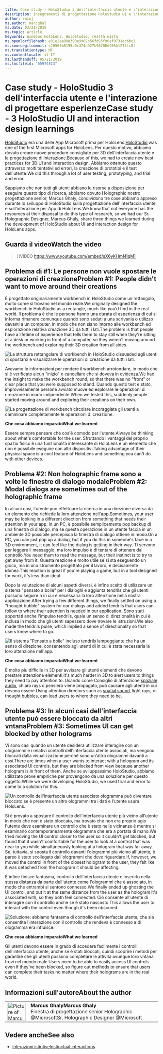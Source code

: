 ```yaml
---
title: Case study - HoloStudio 3 dell'interfaccia utente e l'interazione di progettare esperienze
description: Insegnamenti di progettazione HoloStudio UI e l'interazione
author: rwinj
ms.author: marcghal
ms.date: 03/21/2018
ms.topic: article
keywords: Windows HoloLens, HoloStudio, realtà mista
ms.openlocfilehash: e01e2ea888398e9982b56fd95f90ef0731ec6bc2
ms.sourcegitcommit: c20563b8195c0c374a927b96708d958b127ffc8f
ms.translationtype: MT
ms.contentlocale: it-IT
ms.lasthandoff: 05/21/2019
ms.locfileid: "65974823"
---
```

# <a name="case-study---3-holostudio-ui-and-interaction-design-learnings"></a><span data-ttu-id="8522f-104">Case study - HoloStudio 3 dell'interfaccia utente e l'interazione di progettare esperienze</span><span class="sxs-lookup"><span data-stu-id="8522f-104">Case study - 3 HoloStudio UI and interaction design learnings</span></span>

<span data-ttu-id="8522f-105">[HoloStudio](https://www.youtube.com/watch?v=BRIJG0x_We8) era una delle App Microsoft prima per HoloLens.</span><span class="sxs-lookup"><span data-stu-id="8522f-105">[HoloStudio](https://www.youtube.com/watch?v=BRIJG0x_We8) was one of the first Microsoft apps for HoloLens.</span></span> <span data-ttu-id="8522f-106">Per questo motivo, abbiamo dovuto creare nuove procedure consigliate per 3D dell'interfaccia utente e la progettazione di interazione.</span><span class="sxs-lookup"><span data-stu-id="8522f-106">Because of this, we had to create new best practices for 3D UI and interaction design.</span></span> <span data-ttu-id="8522f-107">Abbiamo ottenuto questo attraverso molti tentativi ed errori, la creazione di prototipi e il test dell'utente.</span><span class="sxs-lookup"><span data-stu-id="8522f-107">We did this through a lot of user testing, prototyping, and trial and error.</span></span>

<span data-ttu-id="8522f-108">Sappiamo che non tutti gli utenti abbiano le risorse a disposizione per eseguire questo tipo di ricerca, abbiamo dovuto Holographic nostro progettazione senior, Marcus Ghaly, condividono tre cose abbiamo appreso durante lo sviluppo di HoloStudio sulla progettazione dell'interfaccia utente e sull'interazione per App di HoloLens.</span><span class="sxs-lookup"><span data-stu-id="8522f-108">We know that not everyone has the resources at their disposal to do this type of research, so we had our Sr. Holographic Designer, Marcus Ghaly, share three things we learned during the development of HoloStudio about UI and interaction design for HoloLens apps.</span></span>

## <a name="watch-the-video"></a><span data-ttu-id="8522f-109">Guarda il video</span><span class="sxs-lookup"><span data-stu-id="8522f-109">Watch the video</span></span>

>[!VIDEO https://www.youtube.com/embed/sX6yKHmN1qM]

## <a name="problem-1-people-didnt-want-to-move-around-their-creations"></a><span data-ttu-id="8522f-110">Problema di #1: Le persone non vuole spostare le operazioni di creazione</span><span class="sxs-lookup"><span data-stu-id="8522f-110">Problem #1: People didn't want to move around their creations</span></span>

<span data-ttu-id="8522f-111">È progettato originariamente workbench in HoloStudio come un rettangolo, molto come si trovano nel mondo reale.</span><span class="sxs-lookup"><span data-stu-id="8522f-111">We originally designed the workbench in HoloStudio as a rectangle, much like you'd find in the real world.</span></span> <span data-ttu-id="8522f-112">Il problema è che le persone hanno una durata di esperienza di cui si informa rimanere comunque quando sono seduti a una scrivania o utilizzo davanti a un computer, in modo che non siano intorno alle workbench ed esplorazione relativa creazione 3D da tutti i lati.</span><span class="sxs-lookup"><span data-stu-id="8522f-112">The problem is that people have a lifetime of experience that tells them to stay still when they're sitting at a desk or working in front of a computer, so they weren't moving around the workbench and exploring their 3D creation from all sides.</span></span>

![La struttura rettangolare di workbench in HoloStudio dissuaded agli utenti di spostarsi e visualizzare le operazioni di creazione da tutti i lati.](images/rectangular-workbench-500px.jpg)

<span data-ttu-id="8522f-114">Avevamo le informazioni per rendere il workbench arrotondare, in modo che si è verificato alcun "inizio" o cancellare che si doveva in evidenza.</span><span class="sxs-lookup"><span data-stu-id="8522f-114">We had the insight to make the workbench round, so that there was no "front" or clear place that you were supposed to stand.</span></span> <span data-ttu-id="8522f-115">Quando questo test è stato, improvvisamente persone avviato muove ed esplorare le operazioni di creazione in modo indipendente.</span><span class="sxs-lookup"><span data-stu-id="8522f-115">When we tested this, suddenly people started moving around and exploring their creations on their own.</span></span>

![La progettazione di workbench circolare incoraggiata gli utenti a camminare completamente le operazioni di creazione.](images/circular-workbench-500px.jpg)

<span data-ttu-id="8522f-117">**Che cosa abbiamo imparato**</span><span class="sxs-lookup"><span data-stu-id="8522f-117">**What we learned**</span></span>

<span data-ttu-id="8522f-118">Essere sempre pensare che cos'è comodo per l'utente.</span><span class="sxs-lookup"><span data-stu-id="8522f-118">Always be thinking about what's comfortable for the user.</span></span> <span data-ttu-id="8522f-119">Sfruttando i vantaggi del proprio spazio fisico è una funzionalità interessante di HoloLens e un elemento che non è possibile eseguire con altri dispositivi.</span><span class="sxs-lookup"><span data-stu-id="8522f-119">Taking advantage of their physical space is a cool feature of HoloLens and something you can't do with other devices.</span></span>

## <a name="problem-2-modal-dialogs-are-sometimes-out-of-the-holographic-frame"></a><span data-ttu-id="8522f-120">Problema #2: Non holographic frame sono a volte le finestre di dialogo modale</span><span class="sxs-lookup"><span data-stu-id="8522f-120">Problem #2: Modal dialogs are sometimes out of the holographic frame</span></span>

<span data-ttu-id="8522f-121">In alcuni casi, l'utente può effettuare la ricerca in una direzione diversa da un elemento che richiede la loro attenzione nell'app.</span><span class="sxs-lookup"><span data-stu-id="8522f-121">Sometimes, your user may be looking in a different direction from something that needs their attention in your app.</span></span> <span data-ttu-id="8522f-122">In un PC, è possibile semplicemente pop backup di una finestra di dialogo, ma se questa operazione in un utente faccia in un ambiente 3D possibile percepisca la finestra di dialogo ottiene in modo.</span><span class="sxs-lookup"><span data-stu-id="8522f-122">On a PC, you can just pop up a dialog, but if you do this in someone's face in a 3D environment, it can feel like the dialog is getting in their way.</span></span> <span data-ttu-id="8522f-123">Ti servono per leggere il messaggio, ma loro impulso è di tentare di ottenere dal controllo.</span><span class="sxs-lookup"><span data-stu-id="8522f-123">You need them to read the message, but their instinct is to try to get away from it.</span></span> <span data-ttu-id="8522f-124">Questa reazione è molto utile se si sta eseguendo un gioco, ma in uno strumento progettato per il lavoro, è decisamente idonea.</span><span class="sxs-lookup"><span data-stu-id="8522f-124">This reaction is great if you're playing a game, but in a tool designed for work, it's less than ideal.</span></span>

<span data-ttu-id="8522f-125">Dopo la valutazione di alcuni aspetti diversi, è infine scelto di utilizzare un sistema "pensato a bolle" per i dialoghi e aggiunta tendrils che gli utenti possono seguire a in cui è necessaria la loro attenzione nella nostra applicazione.</span><span class="sxs-lookup"><span data-stu-id="8522f-125">After trying a few different things, we finally settled on using a "thought bubble" system for our dialogs and added tendrils that users can follow to where their attention is needed in our application.</span></span> <span data-ttu-id="8522f-126">Sono stati apportati anche l'impulso tendrils, quale un senso di direzionalità in cui è inclusa in modo che gli utenti sapessero dove trovare le istruzioni.</span><span class="sxs-lookup"><span data-stu-id="8522f-126">We also made the tendrils pulse, which implied a sense of directionality so that users knew where to go.</span></span>

![Il sistema "Pensato a bolle" incluso tendrils lampeggiante che ha un senso di direzione, consentendo agli utenti di in cui è stata necessaria la loro attenzione nell'app.](images/thought-bubble-500px.jpg)

<span data-ttu-id="8522f-128">**Che cosa abbiamo imparato**</span><span class="sxs-lookup"><span data-stu-id="8522f-128">**What we learned**</span></span>

<span data-ttu-id="8522f-129">È molto più difficile in 3D per avvisare gli utenti elementi che devono prestare attenzione elementi.</span><span class="sxs-lookup"><span data-stu-id="8522f-129">It's much harder in 3D to alert users to things they need to pay attention to.</span></span> <span data-ttu-id="8522f-130">Usando come Consiglio di attenzione [spaziale audio](spatial-sound.md), chiaro rays o pensiero viene propagato, può causare agli utenti in cui devono essere.</span><span class="sxs-lookup"><span data-stu-id="8522f-130">Using attention directors such as [spatial sound](spatial-sound.md), light rays, or thought bubbles, can lead users to where they need to be.</span></span>

## <a name="problem-3-sometimes-ui-can-get-blocked-by-other-holograms"></a><span data-ttu-id="8522f-131">Problema #3: In alcuni casi dell'interfaccia utente può essere bloccato da altri vntana</span><span class="sxs-lookup"><span data-stu-id="8522f-131">Problem #3: Sometimes UI can get blocked by other holograms</span></span>

<span data-ttu-id="8522f-132">Vi sono casi quando un utente desidera utilizzare interagire con un ologrammi e i relativi controlli dell'interfaccia utente associati, ma vengono bloccati dalla visualizzazione perché sono un'altra ologrammi davanti a essi.</span><span class="sxs-lookup"><span data-stu-id="8522f-132">There are times when a user wants to interact with a hologram and its associated UI controls, but they are blocked from view because another hologram is in front of them.</span></span> <span data-ttu-id="8522f-133">Anche se sviluppassimo HoloStudio, abbiamo utilizzato prove empiriche per provengono da una soluzione per questo oggetto.</span><span class="sxs-lookup"><span data-stu-id="8522f-133">While we were developing HoloStudio, we used trial and error to come to a solution for this.</span></span>

![Un controllo dell'interfaccia utente associato ologramma può diventare bloccato se è presente un altro ologrammi tra i dati e l'utente usura HoloLens.](images/ui-blocked-500px.jpg)

<span data-ttu-id="8522f-135">Si è provato a spostare il controllo dell'interfaccia utente più vicino all'utente in modo che non è stato bloccato, ma trovato che non era proprio agio l'utente deve esaminare un controllo che è stato nelle vicinanze è mentre si esaminano contemporaneamente ologramma che era a portata di mano.</span><span class="sxs-lookup"><span data-stu-id="8522f-135">We tried moving the UI control closer to the user so it couldn't get blocked, but found that it wasn't comfortable for the user to look at a control that was near to you while simultaneously looking at a hologram that was far away.</span></span> <span data-ttu-id="8522f-136">Se, tuttavia, si sposta il controllo davanti l'ologrammi più vicino all'utente, è parso è stato scollegato dall'ologrammi che deve riguardare.</span><span class="sxs-lookup"><span data-stu-id="8522f-136">If, however, we moved the control in front of the closest hologram to the user, they felt like it was detached from the hologram it should be affecting.</span></span>

<span data-ttu-id="8522f-137">È infine finisce fantasma, controllo dell'interfaccia utente e inserirlo nella stessa distanza da parte dell'utente come l'ologrammi che è associato, in modo che entrambi si sentono connesso.</span><span class="sxs-lookup"><span data-stu-id="8522f-137">We finally ended up ghosting the UI control, and put it at the same distance from the user as the hologram it's associated with, so they both feel connected.</span></span> <span data-ttu-id="8522f-138">Ciò consente all'utente di interagire con il controllo anche se è stato nascosto.</span><span class="sxs-lookup"><span data-stu-id="8522f-138">This allows the user to interact with the control even though it's been obscured.</span></span>

![Soluzione: abbiamo fantasma di controllo dell'interfaccia utente, che sia consentita l'interazione con il controllo che rendeva è connesso a di ologramma era influisce.](images/ghosting-ui-500px.jpg)

<span data-ttu-id="8522f-140">**Che cosa abbiamo imparato**</span><span class="sxs-lookup"><span data-stu-id="8522f-140">**What we learned**</span></span>

<span data-ttu-id="8522f-141">Gli utenti devono essere in grado di accedere facilmente i controlli dell'interfaccia utente, anche se è stati bloccati, quindi scoprire i metodi per garantire che gli utenti possono completare le attività ovunque loro vntana trovi nel mondo reale.</span><span class="sxs-lookup"><span data-stu-id="8522f-141">Users need to be able to easily access UI controls even if they've been blocked, so figure out methods to ensure that users can complete their tasks no matter where their holograms are in the real world.</span></span>

## <a name="about-the-author"></a><span data-ttu-id="8522f-142">Informazioni sull'autore</span><span class="sxs-lookup"><span data-stu-id="8522f-142">About the author</span></span>

<table style="border-collapse:collapse">
<tr>
<td style="border-style: none" width="60"><img alt="Picture of Marcus Ghaly" width="60" height="60" src="images/marcus-ghaly-200px.jpg"></td>
<td style="border-style: none"><span data-ttu-id="8522f-143"><b>Marcus Ghaly</b></span><span class="sxs-lookup"><span data-stu-id="8522f-143"><b>Marcus Ghaly</b></span></span><br><span data-ttu-id="8522f-144">Finestra di progettazione senior Holographic @Microsoft</span><span class="sxs-lookup"><span data-stu-id="8522f-144">Sr. Holographic Designer @Microsoft</span></span></td>
</tr>
</table>

## <a name="see-also"></a><span data-ttu-id="8522f-145">Vedere anche</span><span class="sxs-lookup"><span data-stu-id="8522f-145">See also</span></span>
* [<span data-ttu-id="8522f-146">Interazioni istintive</span><span class="sxs-lookup"><span data-stu-id="8522f-146">Instinctual interactions</span></span>](interaction-fundamentals.md)

 
